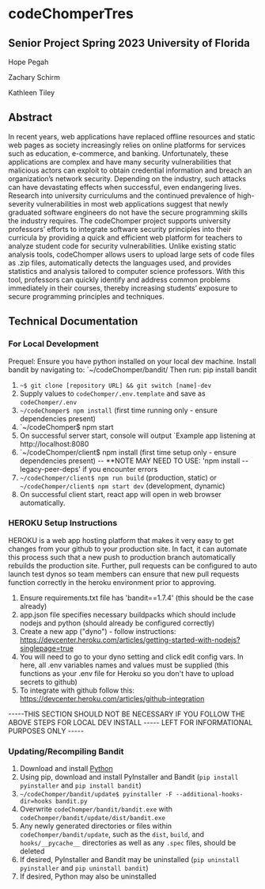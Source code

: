 # codeChomperTres

## Senior Project Spring 2023 University of Florida

Hope Pegah

Zachary Schirm

Kathleen Tiley

## Abstract

In recent years, web applications have replaced offline resources and static web pages as society
increasingly relies on online platforms for services such as education, e-commerce, and banking.
Unfortunately, these applications are complex and have many security vulnerabilities that
malicious actors can exploit to obtain credential information and breach an organization’s
network security. Depending on the industry, such attacks can have devastating effects when
successful, even endangering lives. Research into university curriculums and the continued
prevalence of high-severity vulnerabilities in most web applications suggest that newly
graduated software engineers do not have the secure programming skills the industry requires.
The codeChomper project supports university professors’ efforts to integrate software security
principles into their curricula by providing a quick and efficient web platform for teachers to
analyze student code for security vulnerabilities. Unlike existing static analysis tools,
codeChomper allows users to upload large sets of code files as .zip files, automatically detects
the languages used, and provides statistics and analysis tailored to computer science professors.
With this tool, professors can quickly identify and address common problems immediately in
their courses, thereby increasing students’ exposure to secure programming principles and
techniques.

## Technical Documentation

### For Local Development

Prequel: Ensure you have python installed on your local dev machine. Install bandit by navigating to: `~/codeChomper/bandit/ Then run: pip install bandit

1. `~$ git clone [repository URL] && git switch [name]-dev`
2. Supply values to `codeChomper/.env.template` and save as `codeChomper/.env`
3. `~/codeChomper$ npm install` (first time running only - ensure dependencies present)
4. `~/codeChomper$ npm start
5. On successful server start, console will output `Example app listening at http://localhost:8080
6. `~/codeChomper/client$ npm install (first time setup only - ensure dependencies present) -- \*\*NOTE MAY NEED TO USE: 'npm install --legacy-peer-deps' if you encounter errors
7. `~/codeChomper/client$ npm run build` (production, static) or `~/codeChomper/client$ npm start dev` (development, dynamic)
8. On successful client start, react app will open in web browser automatically.

### HEROKU Setup Instructions

HEROKU is a web app hosting platform that makes it very easy to get changes from your github to your production site. In fact, it can automate this process such that a new push to production branch automatically rebuilds the production site. Further, pull requests can be configured to auto launch test dynos so team members can ensure that new pull requests function correctly in the heroku environment prior to approving.

1. Ensure requirements.txt file has 'bandit==1.7.4' (this should be the case already)
2. app.json file specifies necessary buildpacks which should include nodejs and python (should already be configured correctly)
3. Create a new app ("dyno") - follow instructions: https://devcenter.heroku.com/articles/getting-started-with-nodejs?singlepage=true
4. You will need to go to your dyno setting and click edit config vars. In here, all .env variables names and values must be supplied (this functions as your .env file for Heroku so you don't have to upload secrets to github)
5. To integrate with github follow this: https://devcenter.heroku.com/articles/github-integration

-----THIS SECTION SHOULD NOT BE NECESSARY IF YOU FOLLOW THE ABOVE STEPS FOR LOCAL DEV INSTALL ----- LEFT FOR INFORMATIONAL PURPOSES ONLY -----

### Updating/Recompiling Bandit

1. Download and install [Python](https://www.python.org/downloads/)
2. Using pip, download and install PyInstaller and Bandit (`pip install pyinstaller` and `pip install bandit`)
3. `~/codeChomper/bandit/update$ pyinstaller -F --additional-hooks-dir=hooks bandit.py`
4. Overwrite `codeChomper/bandit/bandit.exe` with `codeChomper/bandit/update/dist/bandit.exe`
5. Any newly generated directories or files within `codeChomper/bandit/update`, such as the `dist`, `build`, and `hooks/__pycache__` directories as well as any `.spec` files, should be deleted
6. If desired, PyInstaller and Bandit may be uninstalled (`pip uninstall pyinstaller` and `pip uninstall bandit`)
7. If desired, Python may also be uninstalled

